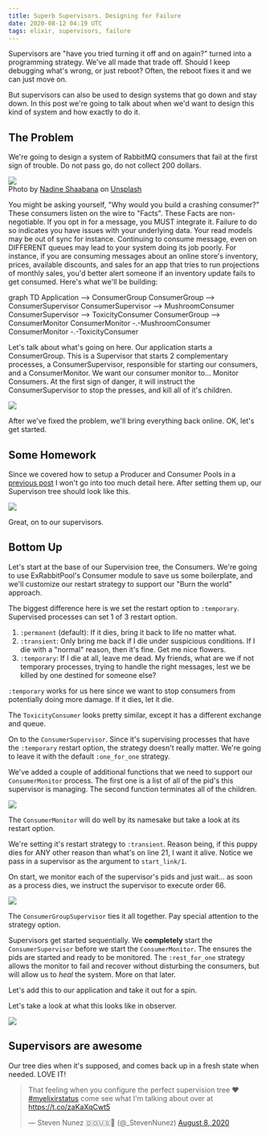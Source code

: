 ```yaml
---
title: Superb Supervisors. Designing for Failure
date: 2020-08-12 04:19 UTC
tags: elixir, supervisors, failure
---
```


Supervisors are "have you tried turning it off and on
again?" turned into a programming strategy. We've all made
that trade off. Should I keep debugging what's wrong, or
just reboot? Often, the reboot fixes it and we can just
move on.

But supervisors can also be used to design systems that go
down and stay down. In this post we're going to talk about
when we'd want to design this kind of system and how
exactly to do it.

## The Problem
We're going to design a system of RabbitMQ consumers that
fail at the first sign of trouble. Do not pass go, do not
collect 200 dollars.
<div> <img src="https://images.unsplash.com/photo-1544393569-eb1568319eef?ixlib=rb-1.2.1&q=80&fm=jpg&crop=entropy&cs=tinysrgb&w=400&fit=max&ixid=eyJhcHBfaWQiOjEzNzc5N30" /> <div> Photo by <a href="https://unsplash.com/@nadineshaabana?utm_source=seance&utm_medium=referral">Nadine Shaabana</a> on <a href="https://unsplash.com/?utm_source=seance&utm_medium=referral">Unsplash</a>

You might be asking yourself, "Why would you build a
crashing consumer?" These consumers listen on the wire to
"Facts". These Facts are non-negotiable. If you opt in for
a message, you MUST integrate it. Failure to do so
indicates you have issues with your underlying data. Your
read models may be out of sync for instance. Continuing to
consume message, even on DIFFERENT queues may lead to
your system doing its job poorly. For instance, if you are
consuming messages about an online store's inventory,
prices, available discounts, and sales for an app that
tries to run projections of monthly sales, you'd better
alert someone if an inventory update fails to get consumed.
Here's what we'll be building:
<div class='mermaid'>

graph TD
Application --> ConsumerGroup
ConsumerGroup --> ConsumerSupervisor
ConsumerSupervisor --> MushroomConsumer
ConsumerSupervisor --> ToxicityConsumer
ConsumerGroup --> ConsumerMonitor
ConsumerMonitor -.-MushroomConsumer
ConsumerMonitor -.-ToxicityConsumer
</div>

Let's talk about what's going on here. Our application
starts a ConsumerGroup. This is a Supervisor that starts 2
complementary processes, a ConsumerSupervisor, responsible
for starting our consumers, and a ConsumerMonitor. We want
our consumer monitor to... Monitor Consumers. At the first
sign of danger, it will instruct the ConsumerSupervisor to
stop the presses, and kill all of it's children.
<div> <img src="https://i.imgur.com/RpagL6h.png" /> <div>

After we've fixed the problem, we'll bring everything back
online. OK, let's get started.

## Some Homework
Since we covered how to setup a Producer and Consumer Pools in
a [previous
post](https://hostiledeveloper.com/2020/08/09/connection-pools-and-rabbitmq.html)
I won't go into too much detail here. After setting them
up, our Supervison tree should look like this.
<div> <img src="https://i.imgur.com/CUPLoFj.png" /> <div>

Great, on to our supervisors.
## Bottom Up
Let's start at the base of our Supervision tree, the
Consumers. We're going to use ExRabbitPool's Consumer
module to save us some boilerplate, and we'll customize our
restart strategy to support our "Burn the world" approach.
<script src="https://gist.github.com/StevenNunez/9d2f70621f8b780d05b51a9a1b9c78c5.js"></script>

The biggest difference here is we set the restart option
to `:temporary`. Supervised processes can set 1 of 3
restart option.
1. `:permanent` (default): If it dies, bring it back to
life no matter what.
2. `:transient`: Only bring me back if I die under
suspicious conditions. If I die with a "normal" reason,
then it's fine. Get me nice flowers.
3. `:temporary`: If I die at all, leave me dead.
My friends, what are we if not temporary processes, trying
to handle the right messages, lest we be killed by one
destined for someone else?

`:temporary` works for us here since we want to stop
consumers from potentially doing more damage. If it dies,
let it die.

The `ToxicityConsumer` looks pretty similar, except it has
a different exchange and queue.
<script src="https://gist.github.com/StevenNunez/3b810cae5094d909d3227c17cefc5144.js"></script>

On to the `ConsumerSupervisor`. Since it's supervising
processes that have the `:temporary` restart option, the
strategy doesn't really matter. We're going to leave it
with the default `:one_for_one` strategy.
<script src="https://gist.github.com/StevenNunez/b20d803d25979e1944bef6a76fd834ff.js"></script>

We've added a couple of additional functions that we need
to support our `ConsumerMonitor` process. The first one is
a list of all of the pid's this supervisor is managing. The
second function terminates all of the children.
<div> <img src="https://i.imgur.com/fL89Fqv.png" /> <div>

The `ConsumerMonitor` will do well by its namesake but take
a look at its restart option.
<script src="https://gist.github.com/StevenNunez/5ee793e6b707f601041ccdb787e69a72.js"></script>

We're setting it's restart strategy to `:transient`. Reason
being, if this puppy dies for ANY other reason than what's
on line 21, I want it alive. Notice we pass in a supervisor
as the argument to `start_link/1`.

On start, we monitor each of the supervisor's pids and
just wait... as soon as a process dies, we instruct the
supervisor to execute order 66.
<div> <img src="https://i.imgur.com/6lGqb8n.png" /> <div>

The `ConsumerGroupSupervisor` ties it all together. Pay
special attention to the strategy option.
<script src="https://gist.github.com/StevenNunez/1317e3e7d12dde6e9e698ed4e751f3ca.js"></script>

Supervisors get started sequentially. We __completely__ start
the `ConsumerSupervisor` before we start the
`ConsumerMonitor`. The ensures the pids are started and
ready to be monitored. The `:rest_for_one` strategy allows
the monitor to fail and recover without disturbing the
consumers, but will allow us to _heal_ the system. More on
that later.

Let's add this to our application and take it out for a
spin.
<script src="https://gist.github.com/StevenNunez/1e9b41eab6b66ee867cd1569a0e862e1.js"></script>

Let's take a look at what this looks like in observer.
<div> <img src="https://i.imgur.com/pe27V20.gif" /> <div>

## Supervisors are awesome
Our tree dies when it's supposed, and comes back up in a fresh state when needed. LOVE IT!
<blockquote class="twitter-tweet"><p lang="en" dir="ltr">That feeling when you configure the perfect supervision tree ❤️ <a href="https://twitter.com/hashtag/myelixirstatus?src=hash&amp;ref_src=twsrc%5Etfw">#myelixirstatus</a> come see what I&#39;m talking about over at <a href="https://t.co/zaKaXqCwt5">https://t.co/zaKaXqCwt5</a></p>&mdash; Steven Nunez 🇩🇴🇺🇸🙅 (@_StevenNunez) <a href="https://twitter.com/_StevenNunez/status/1292215852469825539?ref_src=twsrc%5Etfw">August 8, 2020</a></blockquote> <script async src="https://platform.twitter.com/widgets.js" charset="utf-8"></script> 

